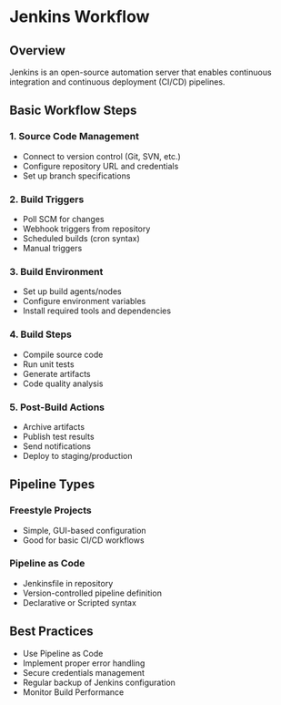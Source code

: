 # Jenkins Workflow

## Overview

Jenkins is an open-source automation server that enables continuous integration and continuous deployment (CI/CD) pipelines.

## Basic Workflow Steps

### 1. Source Code Management

- Connect to version control (Git, SVN, etc.)
- Configure repository URL and credentials
- Set up branch specifications

### 2. Build Triggers

- Poll SCM for changes
- Webhook triggers from repository
- Scheduled builds (cron syntax)
- Manual triggers

### 3. Build Environment

- Set up build agents/nodes
- Configure environment variables
- Install required tools and dependencies

### 4. Build Steps

- Compile source code
- Run unit tests
- Generate artifacts
- Code quality analysis

### 5. Post-Build Actions

- Archive artifacts
- Publish test results
- Send notifications
- Deploy to staging/production

## Pipeline Types

### Freestyle Projects

- Simple, GUI-based configuration
- Good for basic CI/CD workflows

### Pipeline as Code

- Jenkinsfile in repository
- Version-controlled pipeline definition
- Declarative or Scripted syntax

## Best Practices

- Use Pipeline as Code
- Implement proper error handling
- Secure credentials management
- Regular backup of Jenkins configuration
- Monitor Build Performance